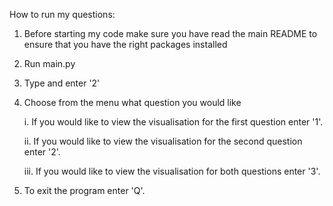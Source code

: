 How to run my questions:

1. Before starting my code make sure you have read the main README to ensure that you have the right packages installed

2. Run main.py

3. Type and enter '2'

4. Choose from the menu what question you would like
   
     i. If you would like to view the visualisation for the first question enter '1'.
   
     ii. If you would like to view the visualisation for the second question enter '2'.
   
     iii. If you would like to view the visualisation for both questions enter '3'.

6. To exit the program enter 'Q'.
